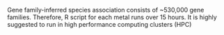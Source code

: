 Gene family-inferred species association consists of ~530,000 gene families. Therefore, R script for each metal runs over 15 hours. It is highly suggested to run in high performance computing clusters (HPC)
